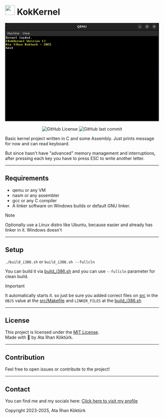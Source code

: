 # <img src="https://avatars.githubusercontent.com/u/87649216?v=4" width="32" height="32" /> KokKernel

![Screenshot](screenshot/image.png)

<p align="center">
  <img src="https://img.shields.io/github/license/atailh4n/KokKernel?style=flat-square" alt="GitHub License">
  <img src="https://img.shields.io/github/last-commit/atailh4n/KokKernel?display_timestamp=author&style=flat-square" alt="GitHub last commit">
</p>

Basic kernel project written in C and some Assembly. Just prints message for now and can read keyboard.

But since hasn't have "advanced" memory management and interruptions, after pressing each key you have to press ESC to write another letter.

---

## Requirements

- qemu or any VM
- nasm or any assembler
- gcc or any C compiler
- A linker software on Windows builds or default GNU linker.

> [!NOTE]
> Optionally use a Linux distro like Ubuntu, because easier and already has linker in it. Windows doesn't

---

## Setup

`./build_i386.sh`
or
`build_i386.sh --fullcln`

You can build it via [build_i386.sh](build_i386.sh) and you can use `--fullcln` parameter for clean build.

> [!IMPORTANT]
> It automatically starts it. so just be sure you added correct files on [src](src/) in the `OBJS` value at the [src/Makefile](src/Makefile) and `LINKER_FILES` at the [build_i386.sh](build_i386.sh)

---

## License
This project is licensed under the [MIT License](LICENSE.txt).  
Made with 💙 by Ata İlhan Köktürk.

---

## Contribution

Feel free to open issues or contribute to the project!

---

## Contact

You can find me and my socials here: [Click here to visit my profile](https://github.com/atailh4n)

Copyright 2023-2025, Ata İlhan Köktürk